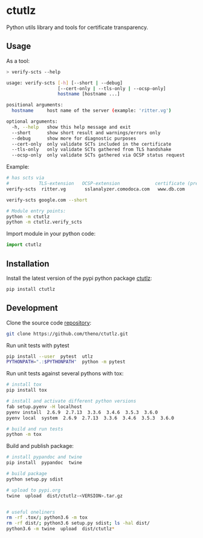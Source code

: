 # ctutlz

Python utils library and tools for certificate transparency.

## Usage

As a tool:

```bash
> verify-scts --help

usage: verify-scts [-h] [--short | --debug]
                   [--cert-only | --tls-only | --ocsp-only]
                   hostname [hostname ...]

positional arguments:
  hostname     host name of the server (example: 'ritter.vg')

optional arguments:
  -h, --help   show this help message and exit
  --short      show short result and warnings/errors only
  --debug      show more for diagnostic purposes
  --cert-only  only validate SCTs included in the certificate
  --tls-only   only validate SCTs gathered from TLS handshake
  --ocsp-only  only validate SCTs gathered via OCSP status request
```

Example:

```bash
# has scts via
#           TLS-extension   OCSP-extension             certificate (precert)
verify-scts  ritter.vg       sslanalyzer.comodoca.com   www.db.com

verify-scts google.com --short

# Module entry points:
python -m ctutlz
python -m ctutlz.verify_scts
```

Import module in your python code:

```python
import ctutlz
```

## Installation

Install the latest version of the pypi python package
[ctutlz](https://pypi.python.org/pypi/ctutlz):

```bash
pip install ctutlz
```

## Development

Clone the source code [repository](https://github.com/theno/ctutlz):

```bash
git clone https://github.com/theno/ctutlz.git
```

Run unit tests with pytest

```bash
pip install --user  pytest  utlz
PYTHONPATH=".:$PYTHONPATH"  python -m pytest
```

Run unit tests against several pythons with tox:

```bash
# install tox
pip install tox

# install and activate different python versions
fab setup.pyenv -H localhost
pyenv install  2.6.9  2.7.13  3.3.6  3.4.6  3.5.3  3.6.0
pyenv local  system  2.6.9  2.7.13  3.3.6  3.4.6  3.5.3  3.6.0

# build and run tests
python -m tox
```

Build and publish package:
```bash
# install pypandoc and twine
pip install  pypandoc  twine

# build package
python setup.py sdist

# upload to pypi.org
twine  upload  dist/ctutlz-<VERSION>.tar.gz


# useful oneliners
rm -rf .tox/; python3.6 -m tox
rm -rf dist/; python3.6 setup.py sdist; ls -hal dist/
python3.6 -m twine  upload  dist/ctutlz*
```

